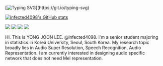 [![Typing SVG](https://readme-typing-svg.demolab.com?font=Fira+Code&pause=1000&color=F7F513&background=B0FF4400&width=435&lines=Welcome+to+Yong+Joon+Lee's+Github!)](https://git.io/typing-svg)

[![infected4098's GitHub stats](https://github-readme-stats.vercel.app/api?username=infected4098)](https://github.com/anuraghazra/github-readme-stats)

<a href="https://pytorch.org/"><img src="https://img.shields.io/badge/pytorch-EE4C2C?style=flat-square&logo=pytorch&logoColor=white"/></a>
<a href="https://keras.io/"><img src="https://img.shields.io/badge/keras-D00000?style=flat-square&logo=keras&logoColor=white"/></a>
<a href="https://www.r-project.org/"><img src="https://img.shields.io/badge/R-276DC3?style=flat-square&logo=R&logoColor=white"/></a>
<a href="https://www.sas.com/en_us/home.geo.html"><img src="https://img.shields.io/badge/SAS-FF0D68?style=flat-square&logo=SAS&logoColor=white"/></a>



HI. This is YONG JOON LEE. @infected4098. 
I'm a senior student majoring in statistics in Korea University, Seoul, South Korea. My research topic broadly lies in Audio Super Resolution, Speech Recognition, Audio Representation. I am currently interested in designing audio specific network that does not need Mel representation. 

